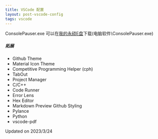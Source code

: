 ```yaml
---
title: VSCode 配置
layout: post-vscode-config
tags: vscode
---
```


ConsolePauser.exe 可以在[我的永硕E盘](http://coder114514.ysepan.com)下载(电脑软件\\ConsolePauser.exe)

##### 拓展
- Github Theme
- Material Icon Theme
- Competitive Programming Helper (cph)
- TabOut
- Project Manager
- C/C++
- Code Runner
- Error Lens
- Hex Editor
- Markdown Preview Github Styling
- Pylance
- Python
- vscode-pdf

Updated on 2023/3/24
